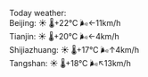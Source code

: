 Today weather:  
Beijing: ☀️   🌡️+22°C 🌬️←11km/h  
Tianjin: ☀️   🌡️+20°C 🌬️←4km/h  
Shijiazhuang: ☀️   🌡️+17°C 🌬️↑4km/h  
Tangshan: ☀️   🌡️+18°C 🌬️↖13km/h  
